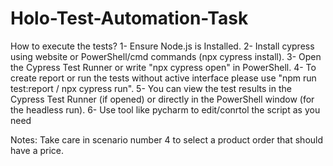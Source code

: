 # Holo-Test-Automation-Task

How to execute the tests?
1- Ensure Node.js is Installed.
2- Install cypress using website or PowerShell/cmd commands (npx cypress install).
3- Open the Cypress Test Runner or write "npx cypress open" in PowerShell.
4- To create report or run the tests without active interface please use "npm run test:report / npx cypress run".
5- You can view the test results in the Cypress Test Runner (if opened) or directly in the PowerShell window (for the headless run).
6- Use tool like pycharm to edit/conrtol the script as you need

Notes: Take care in scenario number 4 to select a product order that should have a price.
